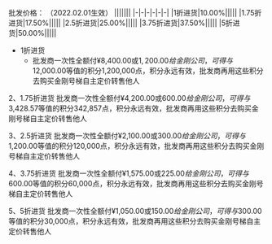 批发价格：
（2022.02.01生效）
|||||||
|-|-|-|-|-|-|
|1折进货|10.00%|||||
|1.75折进货|17.50%|||||
|2.5折进货|25.00%|||||
|3.75折进货|37.50%|||||
|5折进货|50.00%|||||






- 1折进货
  - 批发商一次性全额付¥8,400.00或$1,200.00给金刚公司，可得与$12,000.00等值的积分1,200,000点，积分永远有效，批发商再用这些积分去购买金刚号梯自主定价转售他人

2、1.75折进货
批发商一次性全额付¥4,200.00或$600.00给金刚公司，可得与$3,428.57等值的积分342,857点，积分永远有效，批发商再用这些积分去购买金刚号梯自主定价转售他人

3、2.5折进货
批发商一次性全额付¥2,100.00或$300.00给金刚公司，可得与$1,200.00等值的积分120,000点，积分永远有效，批发商再用这些积分去购买金刚号梯自主定价转售他人

4、3.75折进货
批发商一次性全额付¥1,575.00或$225.00给金刚公司，可得与$600.00等值的积分60,000点，积分永远有效，批发商再用这些积分去购买金刚号梯自主定价转售他人

5、5折进货
批发商一次性全额付¥1,050.00或$150.00给金刚公司，可得与$300.00等值的积分30,000点，积分永远有效，批发商再用这些积分去购买金刚号梯自主定价转售他人
